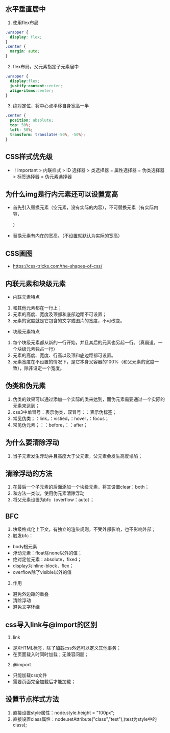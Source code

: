 ## 水平垂直居中
1. 使用flex布局
```CSS
.wrapper {
  display: flex;
}
.center {
  margin: auto;
}
```
2. flex布局，父元素指定子元素居中
```CSS
.wrapper {
  display:flex;
  justify-content:center;
  align-items:center;
}
```
3. 绝对定位，将中心点平移自身宽高一半
```CSS
.center {
  position: absolute;
  top: 50%;
  left: 50%;
  transform: translate(-50%, -50%);
}
```
## CSS样式优先级
- ！important > 内联样式 > ID 选择器 > 类选择器 = 属性选择器 = 伪类选择器 > 标签选择器 = 伪元素选择器
## 为什么img是行内元素还可以设置宽高
- 首先引入替换元素（空元素，没有实际的内容），不可替换元素（有实际内容，<p>）
- 替换元素有内在的宽高。（不设置就默认为实际的宽高）
  
## CSS画图
- https://css-tricks.com/the-shapes-of-css/
  
## 内联元素和块级元素
- 内联元素特点
1. 和其他元素都在一行上；
2. 元素的高度、宽度及顶部和底部边距不可设置；
3. 元素的宽度就是它包含的文字或图片的宽度，不可改变。
- 块级元素特点
1. 每个块级元素都从新的一行开始，并且其后的元素也另起一行。（真霸道，一个块级元素独占一行）
2. 元素的高度、宽度、行高以及顶和底边距都可设置。
3. 元素宽度在不设置的情况下，是它本身父容器的100%（和父元素的宽度一致），除非设定一个宽度。
  
## 伪类和伪元素
1. 伪类的效果可以通过添加一个实际的类来达到，而伪元素需要通过一个实际的元素来达到；
2. css3中单冒号：表示伪类，双冒号：：表示伪标签；
3. 常见伪类；：link，：vistied，：hover，：focus；
4. 常见伪元素；：：before，：：after；
  
## 为什么要清除浮动
1. 当子元素发生浮动并且高度大于父元素，父元素会发生高度塌陷；

## 清除浮动的方法
1. 在最后一个子元素的后面添加一个块级元素，将其设置clear：both；
2. 和方法一类似，使用伪元素清除浮动
3. 将父元素设置为bfc（overflow：auto）；

## BFC
1. 块级格式化上下文，有独立的渲染规则，不受外部影响，也不影响外部；
2. 触发bfc：
- body根元素
- 浮动元素：float除none以外的值；
- 绝对定位元素：absolute，fixed；
- display为inline-block，flex；
- overflow除了visible以外的值
3. 作用
- 避免外边距的重叠
- 清除浮动
- 避免文字环绕

## css导入link与@import的区别
1. link
- 是XHTML标签，除了加载css外还可以定义其他事务；
- 在页面载入时同时加载；无兼容问题；
2. @import
- 只能加载css文件
- 需要页面完全加载后才能加载；

## 设置节点样式方法
1. 直接设置style属性：node.style.height = "100px";
2. 直接设置class属性：node.setAttribute("class","test");(test为style中的class);
